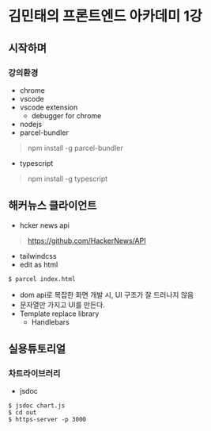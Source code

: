 # 김민태의 프론트엔드 아카데미 1강

## 시작하며

### 강의환경
- chrome
- vscode
- vscode extension
  - debugger for chrome
- nodejs
- parcel-bundler
> npm install -g parcel-bundler
- typescript
> npm install -g typescript

## 해커뉴스 클라이언트
- hcker news api
> https://github.com/HackerNews/API
- tailwindcss
- edit as html

```shell
$ parcel index.html
```

- dom api로 복잡한 화면 개발 시, UI 구조가 잘 드러나지 않음
- 문자열만 가지고 UI를 만든다.
- Template replace library
  - Handlebars

## 실용튜토리얼

### 차트라이브러리

- jsdoc

```shell
$ jsdoc chart.js
$ cd out
$ https-server -p 3000
```